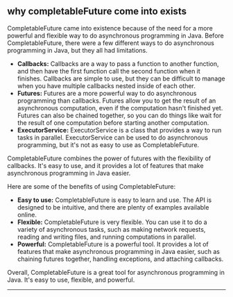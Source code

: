 ## why completableFuture come into exists

CompletableFuture came into existence because of the need for a more powerful and flexible way to do asynchronous programming in Java. Before CompletableFuture, there were a few different ways to do asynchronous programming in Java, but they all had limitations.

* **Callbacks:** Callbacks are a way to pass a function to another function, and then have the first function call the second function when it finishes. Callbacks are simple to use, but they can be difficult to manage when you have multiple callbacks nested inside of each other.
* **Futures:** Futures are a more powerful way to do asynchronous programming than callbacks. Futures allow you to get the result of an asynchronous computation, even if the computation hasn't finished yet. Futures can also be chained together, so you can do things like wait for the result of one computation before starting another computation.
* **ExecutorService:** ExecutorService is a class that provides a way to run tasks in parallel. ExecutorService can be used to do asynchronous programming, but it's not as easy to use as CompletableFuture.

CompletableFuture combines the power of futures with the flexibility of callbacks. It's easy to use, and it provides a lot of features that make asynchronous programming in Java easier.

Here are some of the benefits of using CompletableFuture:

* **Easy to use:** CompletableFuture is easy to learn and use. The API is designed to be intuitive, and there are plenty of examples available online.
* **Flexible:** CompletableFuture is very flexible. You can use it to do a variety of asynchronous tasks, such as making network requests, reading and writing files, and running computations in parallel.
* **Powerful:** CompletableFuture is a powerful tool. It provides a lot of features that make asynchronous programming in Java easier, such as chaining futures together, handling exceptions, and attaching callbacks.

Overall, CompletableFuture is a great tool for asynchronous programming in Java. It's easy to use, flexible, and powerful.

-------------

